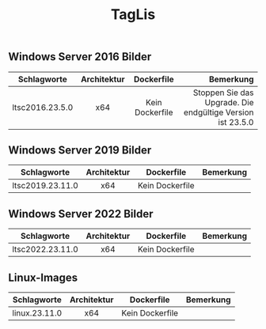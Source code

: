 ﻿---
title: TagLis
second_title: Aspose.Cells Cloud Documen
type: docs
url: /de/docker/tag-list/
description: Unterstützte Plattformen
weight: 30
kwords: Excel, Office Cloud, REST API, Tabellenkalkulation, PDF, CSV, Json, Markdwon, TagList
---
##  Windows Server 2016 Bilder ##

Schlagworte | Architektur | Dockerfile | Bemerkung
---|:--:|:--:|---:
ltsc2016.23.5.0 | x64 | Kein Dockerfile | Stoppen Sie das Upgrade. Die endgültige Version ist 23.5.0


##  Windows Server 2019 Bilder ##

Schlagworte | Architektur | Dockerfile | Bemerkung
---|:--:|:--:|---:
ltsc2019.23.11.0 | x64 | Kein Dockerfile |

##  Windows Server 2022 Bilder ##

Schlagworte | Architektur | Dockerfile | Bemerkung
---|:--:|:--:|---:
 ltsc2022.23.11.0 | x64 | Kein Dockerfile |

##  Linux-Images ##

Schlagworte | Architektur | Dockerfile | Bemerkung
---|:--:|:--:|---:
linux.23.11.0 | x64 | Kein Dockerfile |
